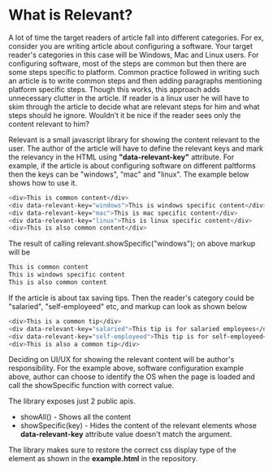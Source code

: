 # What is Relevant?

A lot of time the target readers of article fall into different categories. For ex, consider you are writing article about configuring a software. Your target reader's categories in this case will be Windows, Mac and Linux users. For configuring software, most of the steps are common but then there are some steps specific to platform. Common practice followed in writing such an article is to write common steps and then adding paragraphs mentioning platform specific steps. Though this works, this approach adds unnecessary clutter in the article. If reader is a linux user he will have to skim through the article to decide what are relevant steps for him and what steps should he ignore. Wouldn’t it be nice if the reader sees only the content relevant to him? 

Relevant is a small javascript library for showing the content relevant to the user. The author of the article will have to define the relevant keys and mark the relevancy in the HTML using **"data-relevant-key"** attribute. For example, if the article is about configuring software on different paltforms then the keys can be "windows", "mac" and "linux". The example below shows how to use it.
```sh
<div>This is common content</div>
<div data-relevant-key="windows">This is windows specific content</div>
<div data-relevant-key="mac">This is mac specific content</div>
<div data-relevant-key="linux">This is linux specific content</div>
<div>This is also common content</div>
```
The result of calling relevant.showSpecific("windows"); on above markup will be
```sh
This is common content
This is windows specific content
This is also common content
```
If the article is about tax saving tips. Then the reader's category could be "salaried", "self-employeed" etc, and markup can look as shown below
```sh
<div>This is a common tip</div>
<div data-relevant-key="salaried">This tip is for salaried employees</div>
<div data-relevant-key="self-employeed">This tip is for self-employeed</div>
<div>This is also a common tip</div>
```
Deciding on UI/UX for showing the relevant content will be author's responsibility. For the example above, software configuration example above, author can choose to identify the OS when the page is loaded and call the showSpecific function with correct value. 

The library exposes just 2 public apis.
- showAll() - Shows all the content
- showSpecific(key) - Hides the content of the relevant elements whose **data-relevant-key** attribute value doesn't match the argument. 

The library makes sure to restore the correct css display type of the element as shown in the **example.html** in the repository.